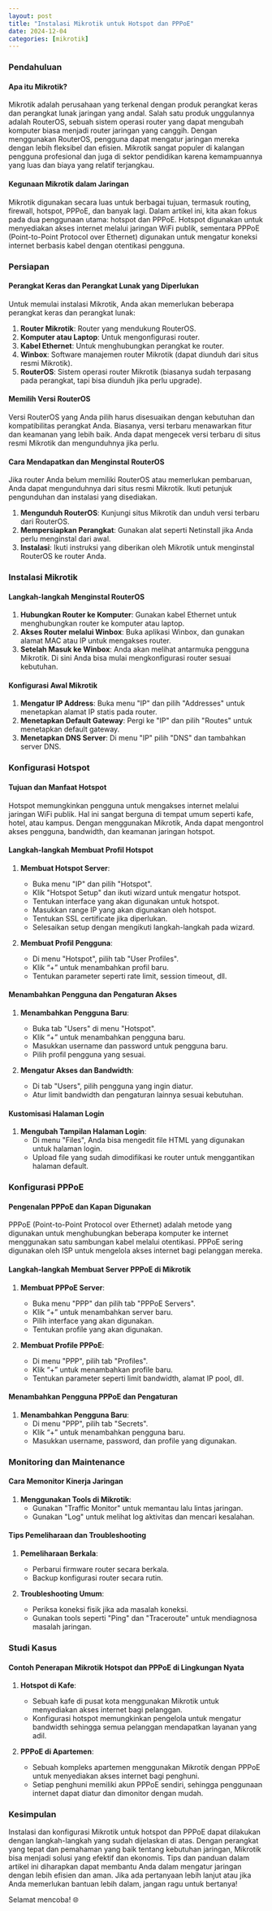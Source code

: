 ```yaml
---
layout: post
title: "Instalasi Mikrotik untuk Hotspot dan PPPoE"
date: 2024-12-04
categories: [mikrotik]
---
```


### Pendahuluan

#### Apa itu Mikrotik?

Mikrotik adalah perusahaan yang terkenal dengan produk perangkat keras dan perangkat lunak jaringan yang andal. Salah satu produk unggulannya adalah RouterOS, sebuah sistem operasi router yang dapat mengubah komputer biasa menjadi router jaringan yang canggih. Dengan menggunakan RouterOS, pengguna dapat mengatur jaringan mereka dengan lebih fleksibel dan efisien. Mikrotik sangat populer di kalangan pengguna profesional dan juga di sektor pendidikan karena kemampuannya yang luas dan biaya yang relatif terjangkau.

#### Kegunaan Mikrotik dalam Jaringan

Mikrotik digunakan secara luas untuk berbagai tujuan, termasuk routing, firewall, hotspot, PPPoE, dan banyak lagi. Dalam artikel ini, kita akan fokus pada dua penggunaan utama: hotspot dan PPPoE. Hotspot digunakan untuk menyediakan akses internet melalui jaringan WiFi publik, sementara PPPoE (Point-to-Point Protocol over Ethernet) digunakan untuk mengatur koneksi internet berbasis kabel dengan otentikasi pengguna.

### Persiapan

#### Perangkat Keras dan Perangkat Lunak yang Diperlukan

Untuk memulai instalasi Mikrotik, Anda akan memerlukan beberapa perangkat keras dan perangkat lunak:

1. **Router Mikrotik**: Router yang mendukung RouterOS.
2. **Komputer atau Laptop**: Untuk mengonfigurasi router.
3. **Kabel Ethernet**: Untuk menghubungkan perangkat ke router.
4. **Winbox**: Software manajemen router Mikrotik (dapat diunduh dari situs resmi Mikrotik).
5. **RouterOS**: Sistem operasi router Mikrotik (biasanya sudah terpasang pada perangkat, tapi bisa diunduh jika perlu upgrade).

#### Memilih Versi RouterOS

Versi RouterOS yang Anda pilih harus disesuaikan dengan kebutuhan dan kompatibilitas perangkat Anda. Biasanya, versi terbaru menawarkan fitur dan keamanan yang lebih baik. Anda dapat mengecek versi terbaru di situs resmi Mikrotik dan mengunduhnya jika perlu.

#### Cara Mendapatkan dan Menginstal RouterOS

Jika router Anda belum memiliki RouterOS atau memerlukan pembaruan, Anda dapat mengunduhnya dari situs resmi Mikrotik. Ikuti petunjuk pengunduhan dan instalasi yang disediakan. 

1. **Mengunduh RouterOS**: Kunjungi situs Mikrotik dan unduh versi terbaru dari RouterOS.
2. **Mempersiapkan Perangkat**: Gunakan alat seperti Netinstall jika Anda perlu menginstal dari awal.
3. **Instalasi**: Ikuti instruksi yang diberikan oleh Mikrotik untuk menginstal RouterOS ke router Anda.

### Instalasi Mikrotik

#### Langkah-langkah Menginstal RouterOS

1. **Hubungkan Router ke Komputer**: Gunakan kabel Ethernet untuk menghubungkan router ke komputer atau laptop.
2. **Akses Router melalui Winbox**: Buka aplikasi Winbox, dan gunakan alamat MAC atau IP untuk mengakses router.
3. **Setelah Masuk ke Winbox**: Anda akan melihat antarmuka pengguna Mikrotik. Di sini Anda bisa mulai mengkonfigurasi router sesuai kebutuhan.

#### Konfigurasi Awal Mikrotik

1. **Mengatur IP Address**: Buka menu "IP" dan pilih "Addresses" untuk menetapkan alamat IP statis pada router.
2. **Menetapkan Default Gateway**: Pergi ke "IP" dan pilih "Routes" untuk menetapkan default gateway.
3. **Menetapkan DNS Server**: Di menu "IP" pilih "DNS" dan tambahkan server DNS.

### Konfigurasi Hotspot

#### Tujuan dan Manfaat Hotspot

Hotspot memungkinkan pengguna untuk mengakses internet melalui jaringan WiFi publik. Hal ini sangat berguna di tempat umum seperti kafe, hotel, atau kampus. Dengan menggunakan Mikrotik, Anda dapat mengontrol akses pengguna, bandwidth, dan keamanan jaringan hotspot.

#### Langkah-langkah Membuat Profil Hotspot

1. **Membuat Hotspot Server**:
   - Buka menu "IP" dan pilih "Hotspot".
   - Klik "Hotspot Setup" dan ikuti wizard untuk mengatur hotspot.
   - Tentukan interface yang akan digunakan untuk hotspot.
   - Masukkan range IP yang akan digunakan oleh hotspot.
   - Tentukan SSL certificate jika diperlukan.
   - Selesaikan setup dengan mengikuti langkah-langkah pada wizard.

2. **Membuat Profil Pengguna**:
   - Di menu "Hotspot", pilih tab "User Profiles".
   - Klik “+” untuk menambahkan profil baru.
   - Tentukan parameter seperti rate limit, session timeout, dll.

#### Menambahkan Pengguna dan Pengaturan Akses

1. **Menambahkan Pengguna Baru**:
   - Buka tab "Users" di menu "Hotspot".
   - Klik “+” untuk menambahkan pengguna baru.
   - Masukkan username dan password untuk pengguna baru.
   - Pilih profil pengguna yang sesuai.

2. **Mengatur Akses dan Bandwidth**:
   - Di tab "Users", pilih pengguna yang ingin diatur.
   - Atur limit bandwidth dan pengaturan lainnya sesuai kebutuhan.

#### Kustomisasi Halaman Login

1. **Mengubah Tampilan Halaman Login**:
   - Di menu "Files", Anda bisa mengedit file HTML yang digunakan untuk halaman login.
   - Upload file yang sudah dimodifikasi ke router untuk menggantikan halaman default.

### Konfigurasi PPPoE

#### Pengenalan PPPoE dan Kapan Digunakan

PPPoE (Point-to-Point Protocol over Ethernet) adalah metode yang digunakan untuk menghubungkan beberapa komputer ke internet menggunakan satu sambungan kabel melalui otentikasi. PPPoE sering digunakan oleh ISP untuk mengelola akses internet bagi pelanggan mereka.

#### Langkah-langkah Membuat Server PPPoE di Mikrotik

1. **Membuat PPPoE Server**:
   - Buka menu "PPP" dan pilih tab "PPPoE Servers".
   - Klik “+” untuk menambahkan server baru.
   - Pilih interface yang akan digunakan.
   - Tentukan profile yang akan digunakan.

2. **Membuat Profile PPPoE**:
   - Di menu "PPP", pilih tab "Profiles".
   - Klik “+” untuk menambahkan profile baru.
   - Tentukan parameter seperti limit bandwidth, alamat IP pool, dll.

#### Menambahkan Pengguna PPPoE dan Pengaturan

1. **Menambahkan Pengguna Baru**:
   - Di menu "PPP", pilih tab "Secrets".
   - Klik “+” untuk menambahkan pengguna baru.
   - Masukkan username, password, dan profile yang digunakan.

### Monitoring dan Maintenance

#### Cara Memonitor Kinerja Jaringan

1. **Menggunakan Tools di Mikrotik**:
   - Gunakan "Traffic Monitor" untuk memantau lalu lintas jaringan.
   - Gunakan "Log" untuk melihat log aktivitas dan mencari kesalahan.

#### Tips Pemeliharaan dan Troubleshooting

1. **Pemeliharaan Berkala**:
   - Perbarui firmware router secara berkala.
   - Backup konfigurasi router secara rutin.

2. **Troubleshooting Umum**:
   - Periksa koneksi fisik jika ada masalah koneksi.
   - Gunakan tools seperti "Ping" dan "Traceroute" untuk mendiagnosa masalah jaringan.

### Studi Kasus

#### Contoh Penerapan Mikrotik Hotspot dan PPPoE di Lingkungan Nyata

1. **Hotspot di Kafe**:
   - Sebuah kafe di pusat kota menggunakan Mikrotik untuk menyediakan akses internet bagi pelanggan.
   - Konfigurasi hotspot memungkinkan pengelola untuk mengatur bandwidth sehingga semua pelanggan mendapatkan layanan yang adil.

2. **PPPoE di Apartemen**:
   - Sebuah kompleks apartemen menggunakan Mikrotik dengan PPPoE untuk menyediakan akses internet bagi penghuni.
   - Setiap penghuni memiliki akun PPPoE sendiri, sehingga penggunaan internet dapat diatur dan dimonitor dengan mudah.

### Kesimpulan

Instalasi dan konfigurasi Mikrotik untuk hotspot dan PPPoE dapat dilakukan dengan langkah-langkah yang sudah dijelaskan di atas. Dengan perangkat yang tepat dan pemahaman yang baik tentang kebutuhan jaringan, Mikrotik bisa menjadi solusi yang efektif dan ekonomis. Tips dan panduan dalam artikel ini diharapkan dapat membantu Anda dalam mengatur jaringan dengan lebih efisien dan aman. Jika ada pertanyaan lebih lanjut atau jika Anda memerlukan bantuan lebih dalam, jangan ragu untuk bertanya!

Selamat mencoba! 🌐
